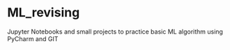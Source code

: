 # ML_revising
Jupyter Notebooks and small projects to practice basic ML algorithm using PyCharm and GIT
